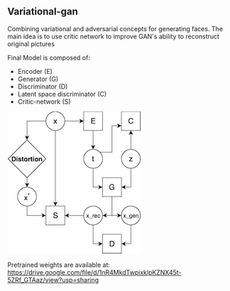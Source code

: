 ## Variational-gan

Combining variational and adversarial concepts for generating faces. The main idea is to use critic network to improve GAN's ability to reconstruct original pictures

Final Model is composed of:
- Encoder (E)
- Generator (G)
- Discriminator (D)
- Latent space discriminator (C)
- Critic-network (S)

![alt text](https://github.com/einstalek/variational-gan/blob/master/model-scheme.jpg)

Pretrained weights are available at:
https://drive.google.com/file/d/1nR4MkdTwpixklpKZNX45t-5ZRf_GTAaz/view?usp=sharing
